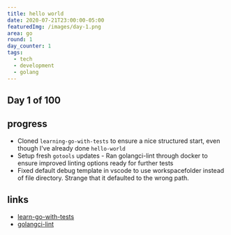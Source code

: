 ```yaml
---
title: hello world
date: 2020-07-21T23:00:00-05:00
featuredImg: /images/day-1.png
area: go
round: 1
day_counter: 1
tags:
  - tech
  - development
  - golang
---
```

## Day 1 of 100

## progress

* Cloned `learning-go-with-tests` to ensure a nice structured start, even though I've already done `hello-world`
* Setup fresh `gotools` updates - Ran golangci-lint through docker to ensure improved linting options ready for further tests
* Fixed default debug template in vscode to use workspacefolder instead of file directory. Strange that it defaulted to the wrong path.

## links

* [learn-go-with-tests](https://github.com/sheldonhull/learn-go-with-tests.git)
* [golangci-lint](https://golangci-lint.run/usage/linters/)
